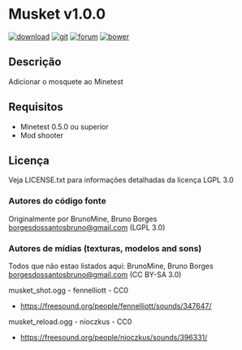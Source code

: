 # Musket v1.0.0

[![download](https://img.shields.io/github/tag/BrunoMine/musket.svg?style=flat-square&label=release)](https://github.com/BrunoMine/musket/archive/master.zip)
[![git](https://img.shields.io/badge/git-project-green.svg?style=flat-square)](https://github.com/BrunoMine/musket)
[![forum](https://img.shields.io/badge/minetest-mod-green.svg?style=flat-square)](https://forum.minetest.net)
[![bower](https://img.shields.io/badge/bower-mod-green.svg?style=flat-square)](https://minetest-bower.herokuapp.com/mods/musket)

## Descrição
Adicionar o mosquete ao Minetest

## Requisitos
* Minetest 0.5.0 ou superior
* Mod shooter

## Licença
Veja LICENSE.txt para informações detalhadas da licença LGPL 3.0

### Autores do código fonte
Originalmente por BrunoMine, Bruno Borges <borgesdossantosbruno@gmail.com> (LGPL 3.0)

### Autores de mídias (texturas, modelos and sons)
Todos que não estao listados aqui:
BrunoMine, Bruno Borges <borgesdossantosbruno@gmail.com> (CC BY-SA 3.0)

musket_shot.ogg - fennelliott - CC0
- https://freesound.org/people/fennelliott/sounds/347647/

musket_reload.ogg - nioczkus - CC0
- https://freesound.org/people/nioczkus/sounds/396331/

